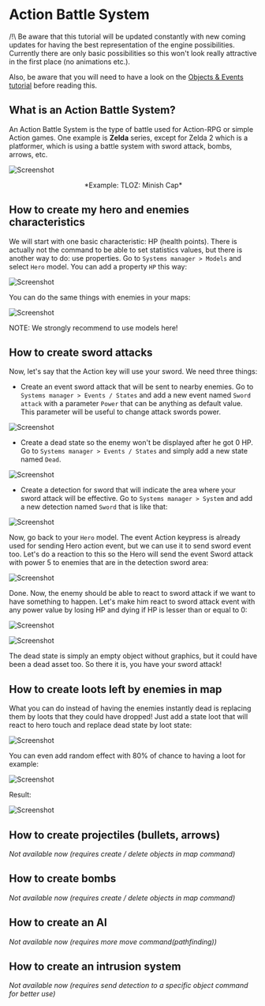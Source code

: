 # Action Battle System

/!\ Be aware that this tutorial will be updated constantly with new coming updates for having the best representation of the engine possibilities. Currently there are only basic possibilities so this won't look really attractive in the first place (no animations etc.).

Also, be aware that you will need to have a look on the [Objects & Events tutorial](../basics/objects-and-events) before reading this.

## What is an Action Battle System?

An Action Battle System is the type of battle used for Action-RPG or simple Action games. One example is **Zelda** series, except for Zelda 2 which is a platformer, which is using a battle system with sword attack, bombs, arrows, etc.

![Screenshot](img/zelda.png)

<center>*Example: TLOZ: Minish Cap*</center>

## How to create my hero and enemies characteristics

We will start with one basic characteristic: HP (health points). There is actually not the command to be able to set statistics values, but there is another way to do: use properties. Go to `Systems manager > Models` and select `Hero` model. You can add a property `HP` this way:

![Screenshot](img/abs-prop.png)

You can do the same things with enemies in your maps:

![Screenshot](img/abs-enemies.png)

NOTE: We strongly recommend to use models here!

## How to create sword attacks

Now, let's say that the Action key will use your sword. We need three things:

* Create an event sword attack that will be sent to nearby enemies. Go to `Systems manager > Events / States` and add a new event named `Sword attack` with a parameter `Power` that can be anything as default value. This parameter will be useful to change attack swords power.

![Screenshot](img/abs-event-sword.png)

* Create a dead state so the enemy won't be displayed after he got 0 HP. Go to `Systems manager > Events / States` and simply add a new state named `Dead`.

![Screenshot](img/abs-state-dead.png)

* Create a detection for sword that will indicate the area where your sword attack will be effective. Go to `Systems manager > System` and add a new detection named `Sword` that is like that:

![Screenshot](img/abs-detection-sword.png)

Now, go back to your `Hero` model. The event Action keypress is already used for sending Hero action event, but we can use it to send sword event too. Let's do a reaction to this so the Hero will send the event Sword attack with power 5 to enemies that are in the detection sword area:

![Screenshot](img/abs-sword-command.png)

Done. Now, the enemy should be able to react to sword attack if we want to have something to happen. Let's make him react to sword attack event with any power value by losing HP and dying if HP is lesser than or equal to 0:

![Screenshot](img/abs-sword-enemy.png)

![Screenshot](img/abs-enemy-text-command.png)

The dead state is simply an empty object without graphics, but it could have been a dead asset too. So there it is, you have your sword attack!

## How to create loots left by enemies in map

What you can do instead of having the enemies instantly dead is replacing them by loots that they could have dropped! Just add a state loot that will react to hero touch and replace dead state by loot state:

![Screenshot](img/abs-loot.png)

You can even add random effect with 80% of chance to having a loot for example:

![Screenshot](img/abs-loot-rand.png)

Result:

![Screenshot](img/abs-sword-loot.gif)

## How to create projectiles (bullets, arrows)

*Not available now (requires create / delete objects in map command)*

## How to create bombs

*Not available now (requires create / delete objects in map command)*

## How to create an AI

*Not available now (requires more move command(pathfinding))*

## How to create an intrusion system

*Not available now (requires send detection to a specific object command for better use)*